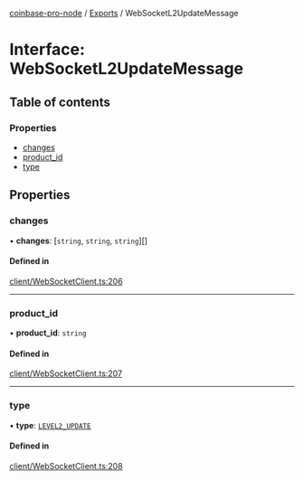 [coinbase-pro-node](../README.md) / [Exports](../modules.md) / WebSocketL2UpdateMessage

# Interface: WebSocketL2UpdateMessage

## Table of contents

### Properties

- [changes](WebSocketL2UpdateMessage.md#changes)
- [product_id](WebSocketL2UpdateMessage.md#product_id)
- [type](WebSocketL2UpdateMessage.md#type)

## Properties

### changes

• **changes**: [`string`, `string`, `string`][]

#### Defined in

[client/WebSocketClient.ts:206](https://github.com/bennycode/coinbase-pro-node/blob/dacd532/src/client/WebSocketClient.ts#L206)

---

### product_id

• **product_id**: `string`

#### Defined in

[client/WebSocketClient.ts:207](https://github.com/bennycode/coinbase-pro-node/blob/dacd532/src/client/WebSocketClient.ts#L207)

---

### type

• **type**: [`LEVEL2_UPDATE`](../enums/WebSocketResponseType.md#level2_update)

#### Defined in

[client/WebSocketClient.ts:208](https://github.com/bennycode/coinbase-pro-node/blob/dacd532/src/client/WebSocketClient.ts#L208)
